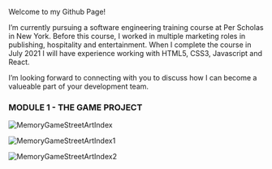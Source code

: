 Welcome to my Github Page! 

I’m currently pursuing a software engineering training course at Per Scholas in New York. 
Before this course, I worked in multiple marketing roles in publishing, hospitality and entertainment. 
When I complete the course in July 2021 I will have experience working with HTML5, CSS3, Javascript and React. 

I’m looking forward to connecting with you to discuss how I can become a valueable part of your development team.


### MODULE 1 - THE GAME PROJECT

![MemoryGameStreetArtIndex](https://user-images.githubusercontent.com/80981810/116497642-dbf77600-a875-11eb-925e-42d34f7f51ed.png)

![MemoryGameStreetArtIndex1](https://user-images.githubusercontent.com/80981810/116497644-dc900c80-a875-11eb-8ce9-834e737dcb54.png)

![MemoryGameStreetArtIndex2](https://user-images.githubusercontent.com/80981810/116497645-dc900c80-a875-11eb-94dd-2392bc675133.png)

